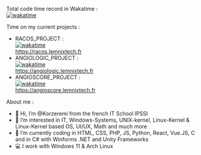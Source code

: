 Total code time record in Wakatime :  
[![wakatime](https://wakatime.com/badge/user/bd983427-c491-4a42-8cb8-c95de187e70a.svg)](https://wakatime.com/@bd983427-c491-4a42-8cb8-c95de187e70a)  
  
Time on my current projects :
- RACOS_PROJECT :  
[![wakatime](https://wakatime.com/badge/user/bd983427-c491-4a42-8cb8-c95de187e70a/project/018b9739-c2c1-4fd4-a029-75ca68080143.svg)](https://wakatime.com/badge/user/bd983427-c491-4a42-8cb8-c95de187e70a/project/018b9739-c2c1-4fd4-a029-75ca68080143)  
https://racos.lemnixtech.fr  
- ANGIOLOGIC_PROJECT :  
[![wakatime](https://wakatime.com/badge/github/Korzeremi/AngioLogic.svg)](https://wakatime.com/badge/github/Korzeremi/AngioLogic)  
https://angiologic.lemnixtech.fr    
- ANGIOSCORE_PROJECT :  
[![wakatime](https://wakatime.com/badge/user/bd983427-c491-4a42-8cb8-c95de187e70a/project/3140c132-33c9-4a03-9dae-2ceeb71d5ba9.svg)](https://wakatime.com/badge/user/bd983427-c491-4a42-8cb8-c95de187e70a/project/3140c132-33c9-4a03-9dae-2ceeb71d5ba9)  
https://angioscore.lemnixtech.fr  


About me :  
- 👋 Hi, I’m @Korzeremi from the french IT School IPSSI
- 👀 I’m interested in IT, Windows-Systems, UNIX-kernel, Linux-Kernel & Linux-Kernel based OS, UI/UX, Math and much more
- 🌱 I’m currently coding in HTML, CSS, PHP, JS, Python, React, Vue.JS, C and in C# with Winforms .NET and Unity Frameworks
- 💻 I work with Windows 11 & Arch Linux
